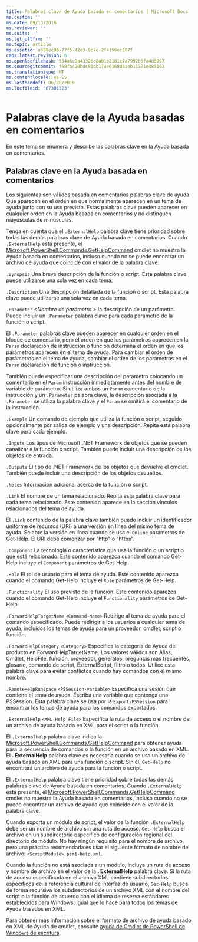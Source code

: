 ```yaml
---
title: Palabras clave de Ayuda basada en comentarios | Microsoft Docs
ms.custom: ''
ms.date: 09/13/2016
ms.reviewer: ''
ms.suite: ''
ms.tgt_pltfrm: ''
ms.topic: article
ms.assetid: ab90ec96-77f5-42e3-9c7e-2f4156ec207f
caps.latest.revision: 6
ms.openlocfilehash: 534a6c9a43326c8a01b2181c7a799286fa4d3997
ms.sourcegitcommit: f60fa420bdc81db174e6168d3aeb11371e483162
ms.translationtype: MT
ms.contentlocale: es-ES
ms.lasthandoff: 06/20/2019
ms.locfileid: "67301523"
---
```

# <a name="comment-based-help-keywords"></a>Palabras clave de la Ayuda basadas en comentarios

En este tema se enumera y describe las palabras clave en la Ayuda basada en comentarios.

## <a name="keywords-in-comment-based-help"></a>Palabras clave en la Ayuda basada en comentarios

Los siguientes son válidos basada en comentarios palabras clave de ayuda. Que aparecen en el orden en que normalmente aparecen en un tema de ayuda junto con su uso previsto. Estas palabras clave pueden aparecer en cualquier orden en la Ayuda basada en comentarios y no distinguen mayúsculas de minúsculas.

Tenga en cuenta que el `.ExternalHelp` palabra clave tiene prioridad sobre todas las demás palabras clave de Ayuda basada en comentarios. Cuando `.ExternalHelp` está presente, el [Microsoft.PowerShell.Commands.GetHelpCommand](/dotnet/api/Microsoft.PowerShell.Commands.gethelpcommand) cmdlet no muestra la Ayuda basada en comentarios, incluso cuando no se puede encontrar un archivo de ayuda que coincide con el valor de la palabra clave.

`.Synopsis` Una breve descripción de la función o script. Esta palabra clave puede utilizarse una sola vez en cada tema.

`.Description` Una descripción detallada de la función o script. Esta palabra clave puede utilizarse una sola vez en cada tema.

`.Parameter` *\<Nombre de parámetro >* la descripción de un parámetro. Puede incluir un `.Parameter` palabra clave para cada parámetro de la función o script.

El `.Parameter` palabras clave pueden aparecer en cualquier orden en el bloque de comentario, pero el orden en que los parámetros aparecen en la `Param` declaración de instrucción o función determina el orden en que los parámetros aparecen en el tema de ayuda. Para cambiar el orden de parámetros en el tema de ayuda, cambiar el orden de los parámetros en el `Param` declaración de función o instrucción.

También puede especificar una descripción del parámetro colocando un comentario en el `Param` instrucción inmediatamente antes del nombre de variable de parámetro. Si utiliza ambos un `Param` comentario de la instrucción y un `.Parameter` palabra clave, la descripción asociada a la `.Parameter` se utiliza la palabra clave y el `Param` se omitirá el comentario de la instrucción.

`.Example` Un comando de ejemplo que utiliza la función o script, seguido opcionalmente por salida de ejemplo y una descripción. Repita esta palabra clave para cada ejemplo.

`.Inputs` Los tipos de Microsoft .NET Framework de objetos que se pueden canalizar a la función o script. También puede incluir una descripción de los objetos de entrada.

`.Outputs` El tipo de .NET Framework de los objetos que devuelve el cmdlet. También puede incluir una descripción de los objetos devueltos.

`.Notes` Información adicional acerca de la función o script.

`.Link` El nombre de un tema relacionado. Repita esta palabra clave para cada tema relacionado. Este contenido aparece en la sección vínculos relacionados del tema de ayuda.

El `.Link` contenido de la palabra clave también puede incluir un identificador uniforme de recursos (URI) a una versión en línea del mismo tema de ayuda. Se abre la versión en línea cuando se usa el `Online` parámetros de Get-Help. El URI debe comenzar por "http" o "https".

`.Component` La tecnología o característica que usa la función o un script o que está relacionado. Este contenido aparezca cuando el comando Get-Help incluye el `Component` parámetros de Get-Help.

`.Role` El rol de usuario para el tema de ayuda. Este contenido aparezca cuando el comando Get-Help incluye el `Role` parámetros de Get-Help.

`.Functionality` El uso previsto de la función. Este contenido aparezca cuando el comando Get-Help incluye el `Functionality` parámetros de Get-Help.

`.ForwardHelpTargetName` `<Command-Name>` Redirige al tema de ayuda para el comando especificado. Puede redirigir a los usuarios a cualquier tema de ayuda, incluidos los temas de ayuda para un proveedor, cmdlet, script o función.

`.ForwardHelpCategory` `<Category>` Especifica la categoría de Ayuda del producto en ForwardHelpTargetName. Los valores válidos son Alias, Cmdlet, HelpFile, función, proveedor, generales, preguntas más frecuentes, glosario, comando de script, ExternalScript, filtro o todos. Utilice esta palabra clave para evitar conflictos cuando hay comandos con el mismo nombre.

`.RemoteHelpRunspace` `<PSSession-variable>` Especifica una sesión que contiene el tema de ayuda. Escriba una variable que contenga una PSSession. Esta palabra clave se usa por la `Export-PSSession` para encontrar los temas de ayuda para los comandos exportados.

`.ExternalHelp` `<XML Help File>` Especifica la ruta de acceso o el nombre de un archivo de ayuda basado en XML para el script o la función.

El `.ExternalHelp` palabra clave indica la [Microsoft.PowerShell.Commands.GetHelpCommand](/dotnet/api/Microsoft.PowerShell.Commands.gethelpcommand) para obtener ayuda para la secuencia de comandos o la función en un archivo basado en XML. El **. ExternalHelp** palabra clave es necesaria cuando se usa un archivo de ayuda basado en XML para una función o script. Sin él, `Get-Help` no encontrará un archivo de ayuda para la función o script.

El `.ExternalHelp` palabra clave tiene prioridad sobre todas las demás palabras clave de Ayuda basada en comentarios. Cuando `.ExternalHelp` está presente, el [Microsoft.PowerShell.Commands.GetHelpCommand](/dotnet/api/Microsoft.PowerShell.Commands.gethelpcommand) cmdlet no muestra la Ayuda basada en comentarios, incluso cuando no se puede encontrar un archivo de ayuda que coincide con el valor de la palabra clave.

Cuando exporta un módulo de script, el valor de la función `.ExternalHelp` debe ser un nombre de archivo sin una ruta de acceso. `Get-Help` busca el archivo en un subdirectorio específico de configuración regional del directorio de módulo. No hay ningún requisito para el nombre de archivo, pero una práctica recomendada es usar el siguiente formato de nombre de archivo: `<ScriptModule>.psm1-help.xml`.

Cuando la función no está asociada a un módulo, incluya un ruta de acceso y nombre de archivo en el valor de la **. ExternalHelp** palabra clave. Si la ruta de acceso especificada en el archivo XML contiene subdirectorios específicos de la referencia cultural de interfaz de usuario, `Get-Help` busca de forma recursiva los subdirectorios de un archivo XML con el nombre del script o la función de acuerdo con el idioma de reserva estándares establecidos para Windows, igual que lo hace para todos los temas de Ayuda basados en XML.

Para obtener más información sobre el formato de archivo de ayuda basado en XML de Ayuda de cmdlet, consulte [ayuda de Cmdlet de PowerShell de Windows de escritura](./writing-help-for-windows-powershell-cmdlets.md).